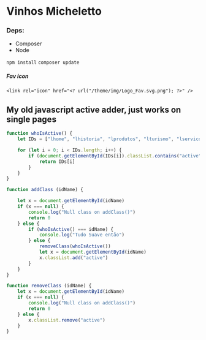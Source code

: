 # Vinhos Micheletto

### Deps:
* Composer
* Node

`npm install`
`composer update`

##### Fav icon
`<link rel="icon" href="<? url("/theme/img/Logo_Fav.svg.png"); ?>" />`

## My old javascript active adder, just works on single pages

```js
function whoIsActive() {
    let IDs = ["lhome", "lhistoria", "lprodutos", "lturismo", "lservicos", "leventos", "lcuriosidades"]

    for (let i = 0; i < IDs.length; i++) {
        if (document.getElementById(IDs[i]).classList.contains("active") === true) {
            return IDs[i]
        }
    }
}

function addClass (idName) {

    let x = document.getElementById(idName)
    if (x === null) {
        console.log("Null class on addClass()")
        return 0
    } else {
        if (whoIsActive() === idName) {
            console.log("Tudo Suave então")
        } else {
            removeClass(whoIsActive())
            let x = document.getElementById(idName)
            x.classList.add("active")
        }
    }
}

function removeClass (idName) {
    let x = document.getElementById(idName)
    if (x === null) {
        console.log("Null class on addClass()")
        return 0
    } else {
        x.classList.remove("active")
    }
}
```
